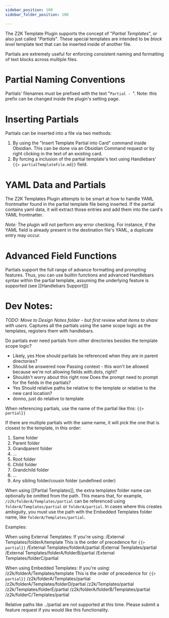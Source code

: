 ```yaml
---
sidebar_position: 100
sidebar_folder_position: 100

---
```


The Z2K Template Plugin supports the concept of "*Partial Templates*", or also just called "*Partials*". These special templates are intended to be *block level* template text that can be inserted inside of another file. 

Partials are extremely useful for enforcing consistent naming and formatting of text blocks across multiple files.

# Partial Naming Conventions
Partials' filenames must be prefixed with the text "`Partial - `". 
Note: this prefix can be changed inside the plugin's setting page.

# Inserting Partials
Partials can be inserted into a file via two methods:
1. By using the "Insert Template Partial into Card" command inside Obsidian. This can be done via an Obsidian Command request or by right clicking in the text of an existing card.
2. By forcing a inclusion of the partial template's text using Handlebars' `{{> partialTemplateFile.md}}` field. 

# YAML Data and Partials
The Z2K Templates Plugin attempts to be smart at how to handle YAML frontmatter found in the partial template file being inserted. If the partial contains yaml data, it will extract those entries and add them into the card's YAML frontmatter. 

*Note:* The plugin will not perform any error checking. For instance, if the YAML field is already present in the destination file's YAML, a duplicate entry may occur. 

# Advanced Field Functions
Partials support the full range of advance formatting and prompting features. Thus, you can use builtin functions and advanced Handlebars syntax within the partial template, assuming the underlying feature is supported (see [[Handlebars Support]])

# Dev Notes:
*TODO: Move to Design Notes folder - but first review what items to share with users.*
Captures all the partials using the same scope logic as the templates, registers them with handlebars.

Do partials ever need partials from other directories besides the template scope logic?
- Likely, yes
How should partials be referenced when they are in parent directories?
- Should be answered now
Passing context - this won't be allowed because we're not allowing fields.with.dots, right?
- Shouldn't worry about this right now
Does the prompt need to prompt for the fields in the partials?
- Yes
Should relative paths be relative to the template or relative to the new card location?
- donno, just do relative to template



When referencing partials, use the name of the partial like this:
`{{> partial}}`

If there are multiple partials with the same name, it will pick the one that is closest to the template, in this order:
1) Same folder
2) Parent folder
3) Grandparent folder
4) ...
5) Root folder
6) Child folder
7) Grandchild folder
8) ...
9) Any sibling folder/cousin folder (undefined order)

When using [[Partial Templates]], the extra templates folder name can optionally be omitted from the path. This means that, for example, `/z2k/folderA/Templates/partial` can be referenced using `folderA/Templates/partial` or `folderA/partial`. In cases where this creates ambiguity, you must use the path with the Embedded Templates folder name, like `folderA/Templates/partial`.

Examples:

When using External Templates:
	If you're using:
	/External Templates/folderA/template
	This is the order of precedence for  `{{> partial}}`
	/External Templates/folderA/partial
	/External Templates/partial
	/External Templates/folderA/folderB/partial
	/External Templates/folderC/partial

When using Embedded Templates:
	If you're using:
	/z2k/folderA/Templates/template
	This is the order of precedence for `{{> partial}}`
	/z2k/folderA/Templates/partial
	/z2k/folderA/Templates/folderD/partial
	/z2k/Templates/partial
	/z2k/Templates/folderE/partial
	/z2k/folderA/folderB/Templates/partial
	/z2k/folderC/Templates/partial

Relative paths like ../partial are not supported at this time. Please submit a feature request if you would like this functionality.